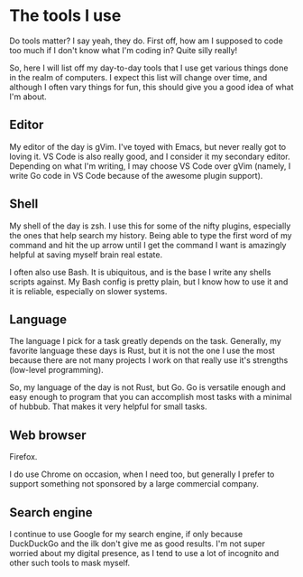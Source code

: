 <!-- @template "post.html" -->
<!-- @title "The tools of an over coder" -->

# The tools I use

Do tools matter? I say yeah, they do. First off, how am I supposed
to code too much if I don't know what I'm coding in? Quite silly
really!

So, here I will list off my day-to-day tools that I use get various things done in the realm of computers. I expect this list will change over time, and although I often vary things for fun, this should give you a good idea of what I'm about.

## Editor

My editor of the day is gVim. I've toyed with Emacs, but never really got to loving it. VS Code is also really good, and I consider it my secondary editor. Depending on what I'm writing, I may choose VS Code over gVim (namely, I write Go code in VS Code because of the awesome plugin support).

## Shell

My shell of the day is zsh. I use this for some of the nifty plugins, especially the ones that help search my history. Being able to type the first word of my command and hit the up arrow until I get the command I want is amazingly helpful at saving myself brain real estate.

I often also use Bash. It is ubiquitous, and is the base I write any shells scripts against. My Bash config is pretty plain, but I know how to use it and it is reliable, especially on slower systems.

## Language

The language I pick for a task greatly depends on the task. Generally, my favorite language these days is Rust, but it is not the one I use the most because there are not many projects I work on that really use it's strengths (low-level programming).

So, my language of the day is not Rust, but Go. Go is versatile enough and easy enough to program that you can accomplish most tasks with a minimal of hubbub. That makes it very helpful for small tasks.

## Web browser

Firefox.

I do use Chrome on occasion, when I need too, but generally I prefer to support something not sponsored by a large commercial company.

## Search engine

I continue to use Google for my search engine, if only because DuckDuckGo and the ilk don't give me as good results. I'm not super worried about my digital presence, as I tend to use a lot of incognito and other such tools to mask myself.